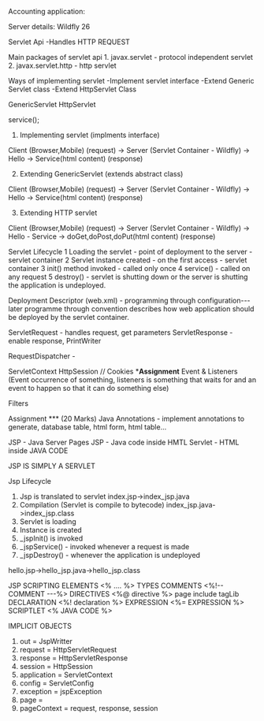 Accounting application:

Server details:
Wildfly 26

Servlet Api
-Handles HTTP REQUEST

Main packages of servlet api 
    1. javax.servlet - protocol independent servlet
    2. javax.servlet.http - http servlet

Ways of implementing servlet
 -Implement servlet interface
 -Extend Generic Servlet class
 -Extend HttpServlet Class

GenericServlet
HttpServlet

 service();


1. Implementing servlet (implments interface)

Client (Browser,Mobile) (request) -> Server (Servlet Container - Wildfly) 
    -> Hello -> Service(html content) (response)

2. Extending GenericServlet (extends abstract class)

Client (Browser,Mobile) (request) -> Server (Servlet Container - Wildfly)
    -> Hello -> Service(html content) (response)

3. Extending HTTP servlet 

Client (Browser,Mobile) (request) -> Server (Servlet Container - Wildfly)
-> Hello - Service -> doGet,doPost,doPut(html content) (response)


Servlet Lifecycle
    1 Loading the servlet - point of deployment to the server - servlet container
    2 Servlet instance created - on the first access - servlet container
    3 init() method invoked - called only once
    4 service() - called on any request
    5 destroy() - servlet is shutting down or the server is shutting
        the application is undeployed.

Deployment Descriptor (web.xml) - programming through configuration---later
    programme through convention
    describes how web application should be deployed by the servlet container.

ServletRequest - handles request, get parameters
ServletResponse - enable response, PrintWriter

RequestDispatcher - 

 ServletContext
 HttpSession // Cookies ***Assignment**
 Event & Listeners (Event occurrence of something, listeners is something 
    that waits for and an event to happen so that it can do something else)

 Filters

Assignment *** (20 Marks)
Java Annotations - implement annotations to generate, database table, html form, html table...


JSP - Java Server Pages
JSP - Java code inside HMTL
Servlet - HTML inside JAVA CODE

JSP IS SIMPLY A SERVLET

Jsp Lifecycle

1. Jsp is translated to servlet
    index.jsp->index_jsp.java
2. Compilation (Servlet is compile to bytecode)
   index_jsp.java->index_jsp.class
3. Servlet is loading
4. Instance is created
5. _jspInit() is invoked
6. _jspService() - invoked whenever a request is made
7. _jspDestroy() - whenever the application is undeployed

hello.jsp->hello_jsp.java->hello_jsp.class

JSP SCRIPTING ELEMENTS
<% .... %>
TYPES
COMMENTS <%!-- COMMENT ---%>
DIRECTIVES <%@ directive %>
    page
    include
    tagLib
DECLARATION <%! declaration %>
EXPRESSION <%= EXPRESSION %>
SCRIPTLET <% JAVA CODE %>
    
IMPLICIT OBJECTS
1. out = JspWritter
2. request = HttpServletRequest
3. response = HttpServletResponse
4. session = HttpSession
5. application = ServletContext
6. config = ServletConfig
7. exception = jspException
8. page = 
9. pageContext = request, response, session
